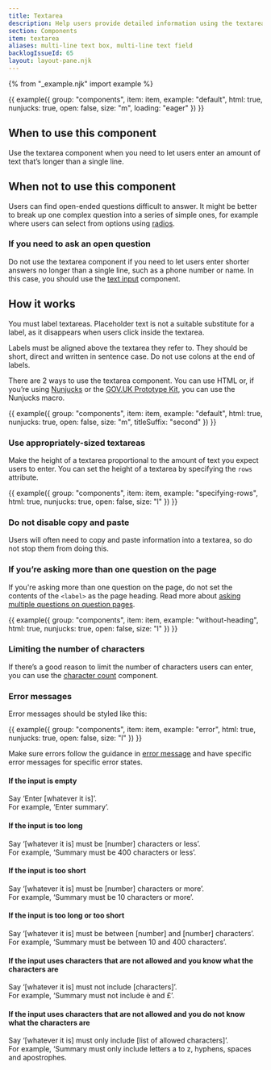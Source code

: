 ```yaml
---
title: Textarea
description: Help users provide detailed information using the textarea component
section: Components
item: textarea
aliases: multi-line text box, multi-line text field
backlogIssueId: 65
layout: layout-pane.njk
---
```


{% from "_example.njk" import example %}

{{ example({ group: "components", item: item, example: "default", html: true, nunjucks: true, open: false, size: "m", loading: "eager" }) }}

## When to use this component

Use the textarea component when you need to let users enter an amount of text that’s longer than a single line.

## When not to use this component

Users can find open-ended questions difficult to answer. It might be better to break up one complex question into a series of simple ones, for example where users can select from options using [radios](/components/radios/).

### If you need to ask an open question

Do not use the textarea component if you need to let users enter shorter answers no longer than a single line, such as a phone number or name. In this case, you should use the [text input](/components/text-input/) component.

## How it works

You must label textareas. Placeholder text is not a suitable substitute for a label, as it disappears when users click inside the textarea.

Labels must be aligned above the textarea they refer to. They should be short, direct and written in sentence case. Do not use colons at the end of labels.

There are 2 ways to use the textarea component. You can use HTML or, if you’re using [Nunjucks](https://mozilla.github.io/nunjucks/) or the [GOV.UK Prototype Kit](https://prototype-kit.service.gov.uk), you can use the Nunjucks macro.

{{ example({ group: "components", item: item, example: "default", html: true, nunjucks: true, open: false, size: "m", titleSuffix: "second" }) }}

### Use appropriately-sized textareas

Make the height of a textarea proportional to the amount of text you expect users to enter. You can set the height of a textarea by specifying the `rows` attribute.

{{ example({ group: "components", item: item, example: "specifying-rows", html: true, nunjucks: true, open: false, size: "l" }) }}

### Do not disable copy and paste

Users will often need to copy and paste information into a textarea, so do not stop them from doing this.

### If you’re asking more than one question on the page

If you're asking more than one question on the page, do not set the contents of the `<label>` as the page heading. Read more about [asking multiple questions on question pages](/patterns/question-pages/#asking-multiple-questions-on-a-page).

{{ example({ group: "components", item: item, example: "without-heading", html: true, nunjucks: true, open: false, size: "l" }) }}

### Limiting the number of characters

If there’s a good reason to limit the number of characters users can enter, you can use the [character count](/components/character-count/) component.

### Error messages

Error messages should be styled like this:

{{ example({ group: "components", item: item, example: "error", html: true, nunjucks: true, open: false, size: "l" }) }}

Make sure errors follow the guidance in [error message](/components/error-message/) and have specific error messages for specific error states.

#### If the input is empty

Say ‘Enter [whatever it is]’.<br>
For example, ‘Enter summary’.

#### If the input is too long

Say ‘[whatever it is] must be [number] characters or less’.<br>
For example, ‘Summary must be 400 characters or less’.

#### If the input is too short

Say ‘[whatever it is] must be [number] characters or more’.<br>
For example, ‘Summary must be 10 characters or more’.

#### If the input is too long or too short

Say ‘[whatever it is] must be between [number] and [number] characters’.<br>
For example, ‘Summary must be between 10 and 400 characters’.

#### If the input uses characters that are not allowed and you know what the characters are

Say ‘[whatever it is] must not include [characters]’.<br>
For example, ‘Summary must not include è and £’.

#### If the input uses characters that are not allowed and you do not know what the characters are

Say ‘[whatever it is] must only include [list of allowed characters]’.<br>
For example, ‘Summary must only include letters a to z, hyphens, spaces and apostrophes.
